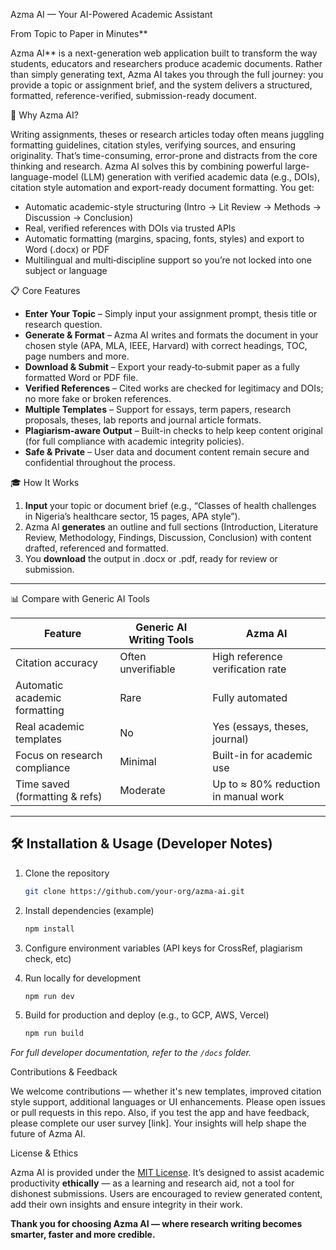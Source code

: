 Azma AI — Your AI-Powered Academic Assistant

From Topic to Paper in Minutes**

Azma AI** is a next-generation web application built to transform the way students, educators and researchers produce academic documents. Rather than simply generating text, Azma AI takes you through the full journey: you provide a topic or assignment brief, and the system delivers a structured, formatted, reference-verified, submission-ready document.



🚀 Why Azma AI?

Writing assignments, theses or research articles today often means juggling formatting guidelines, citation styles, verifying sources, and ensuring originality. That’s time-consuming, error-prone and distracts from the core thinking and research. Azma AI solves this by combining powerful large-language-model (LLM) generation with verified academic data (e.g., DOIs), citation style automation and export-ready document formatting.
You get:

* Automatic academic-style structuring (Intro → Lit Review → Methods → Discussion → Conclusion)
* Real, verified references with DOIs via trusted APIs
* Automatic formatting (margins, spacing, fonts, styles) and export to Word (.docx) or PDF
* Multilingual and multi‐discipline support so you’re not locked into one subject or language



📋 Core Features

* **Enter Your Topic** – Simply input your assignment prompt, thesis title or research question.
* **Generate & Format** – Azma AI writes and formats the document in your chosen style (APA, MLA, IEEE, Harvard) with correct headings, TOC, page numbers and more.
* **Download & Submit** – Export your ready‐to‐submit paper as a fully formatted Word or PDF file.
* **Verified References** – Cited works are checked for legitimacy and DOIs; no more fake or broken references.
* **Multiple Templates** – Support for essays, term papers, research proposals, theses, lab reports and journal article formats.
* **Plagiarism-aware Output** – Built-in checks to help keep content original (for full compliance with academic integrity policies).
* **Safe & Private** – User data and document content remain secure and confidential throughout the process.


🎓 How It Works

1. **Input** your topic or document brief (e.g., “Classes of health challenges in Nigeria’s healthcare sector, 15 pages, APA style”).
2. Azma AI **generates** an outline and full sections (Introduction, Literature Review, Methodology, Findings, Discussion, Conclusion) with content drafted, referenced and formatted.
3. You **download** the output in .docx or .pdf, ready for review or submission.

---

📊 Compare with Generic AI Tools

| Feature                        | Generic AI Writing Tools | Azma AI                              |
| ------------------------------ | ------------------------ | ------------------------------------ |
| Citation accuracy              | Often unverifiable       | High reference verification rate     |
| Automatic academic formatting  | Rare                     | Fully automated                      |
| Real academic templates        | No                       | Yes (essays, theses, journal)        |
| Focus on research compliance   | Minimal                  | Built-in for academic use            |
| Time saved (formatting & refs) | Moderate                 | Up to ≈ 80% reduction in manual work |

---

## 🛠 Installation & Usage (Developer Notes)

1. Clone the repository

   ```bash
   git clone https://github.com/your-org/azma-ai.git
   ```
2. Install dependencies (example)

   ```bash
   npm install  
   ```
3. Configure environment variables (API keys for CrossRef, plagiarism check, etc)
4. Run locally for development

   ```bash
   npm run dev  
   ```
5. Build for production and deploy (e.g., to GCP, AWS, Vercel)

   ```bash
   npm run build  
   ```

*For full developer documentation, refer to the `/docs` folder.*

Contributions & Feedback

We welcome contributions — whether it's new templates, improved citation style support, additional languages or UI enhancements. Please open issues or pull requests in this repo. Also, if you test the app and have feedback, please complete our user survey [link]. Your insights will help shape the future of Azma AI.

License & Ethics

Azma AI is provided under the [MIT License](LICENSE). It’s designed to assist academic productivity **ethically** — as a learning and research aid, not a tool for dishonest submissions. Users are encouraged to review generated content, add their own insights and ensure integrity in their work.


**Thank you for choosing Azma AI — where research writing becomes smarter, faster and more credible.**
